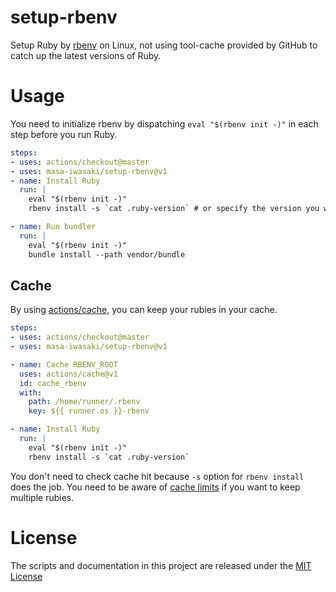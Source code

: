 # setup-rbenv

Setup Ruby by [rbenv](https://github.com/rbenv/rbenv) on Linux, not using tool-cache provided by GitHub to catch up the latest versions of Ruby.

# Usage

You need to initialize rbenv by dispatching `eval "$(rbenv init -)"` in each step before you run Ruby.

```yaml
steps:
- uses: actions/checkout@master
- uses: masa-iwasaki/setup-rbenv@v1
- name: Install Ruby
  run: |
    eval "$(rbenv init -)"
    rbenv install -s `cat .ruby-version` # or specify the version you want

- name: Run bundler
  run: |
    eval "$(rbenv init -)"
    bundle install --path vendor/bundle
```

## Cache

By using [actions/cache](https://github.com/actions/cache), you can keep your rubies in your cache.

```yaml
steps:
- uses: actions/checkout@master
- uses: masa-iwasaki/setup-rbenv@v1

- name: Cache RBENV_ROOT
  uses: actions/cache@v1
  id: cache_rbenv
  with:
    path: /home/runner/.rbenv
    key: ${{ runner.os }}-rbenv

- name: Install Ruby
  run: |
    eval "$(rbenv init -)"
    rbenv install -s `cat .ruby-version`
```

You don't need to check cache hit because `-s` option for `rbenv install` does the job. You need to be aware of [cache limits](https://github.com/actions/cache#cache-limits) if you want to keep multiple rubies.

# License

The scripts and documentation in this project are released under the [MIT License](LICENSE)